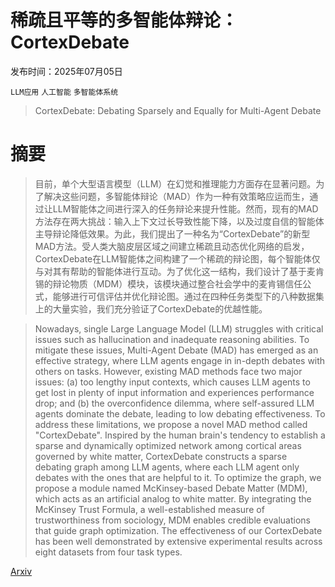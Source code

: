 # 稀疏且平等的多智能体辩论：CortexDebate

发布时间：2025年07月05日

`LLM应用` `人工智能` `多智能体系统`

> CortexDebate: Debating Sparsely and Equally for Multi-Agent Debate

# 摘要

> 目前，单个大型语言模型（LLM）在幻觉和推理能力方面存在显著问题。为了解决这些问题，多智能体辩论（MAD）作为一种有效策略应运而生，通过让LLM智能体之间进行深入的任务辩论来提升性能。然而，现有的MAD方法存在两大挑战：输入上下文过长导致性能下降，以及过度自信的智能体主导辩论降低效果。为此，我们提出了一种名为“CortexDebate”的新型MAD方法。受人类大脑皮层区域之间建立稀疏且动态优化网络的启发，CortexDebate在LLM智能体之间构建了一个稀疏的辩论图，每个智能体仅与对其有帮助的智能体进行互动。为了优化这一结构，我们设计了基于麦肯锡的辩论物质（MDM）模块，该模块通过整合社会学中的麦肯锡信任公式，能够进行可信评估并优化辩论图。通过在四种任务类型下的八种数据集上的大量实验，我们充分验证了CortexDebate的优越性能。

> Nowadays, single Large Language Model (LLM) struggles with critical issues such as hallucination and inadequate reasoning abilities. To mitigate these issues, Multi-Agent Debate (MAD) has emerged as an effective strategy, where LLM agents engage in in-depth debates with others on tasks. However, existing MAD methods face two major issues: (a) too lengthy input contexts, which causes LLM agents to get lost in plenty of input information and experiences performance drop; and (b) the overconfidence dilemma, where self-assured LLM agents dominate the debate, leading to low debating effectiveness. To address these limitations, we propose a novel MAD method called "CortexDebate". Inspired by the human brain's tendency to establish a sparse and dynamically optimized network among cortical areas governed by white matter, CortexDebate constructs a sparse debating graph among LLM agents, where each LLM agent only debates with the ones that are helpful to it. To optimize the graph, we propose a module named McKinsey-based Debate Matter (MDM), which acts as an artificial analog to white matter. By integrating the McKinsey Trust Formula, a well-established measure of trustworthiness from sociology, MDM enables credible evaluations that guide graph optimization. The effectiveness of our CortexDebate has been well demonstrated by extensive experimental results across eight datasets from four task types.

[Arxiv](https://arxiv.org/abs/2507.03928)